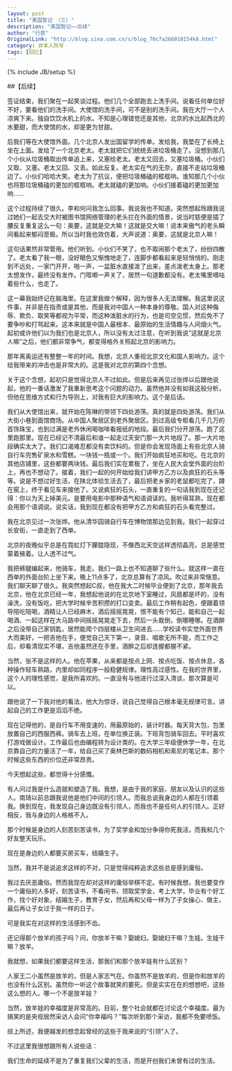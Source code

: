 ```yaml
---
layout: post
title: "美国暂记 （三）"
description: "美国暂记——后续"
author: "行恩"
OriginalLink: "http://blog.sina.com.cn/s/blog_70c7a266010154k8.html"
category: 非本人所写
tags: [回忆]
---
```

{% include JB/setup %}

##【后续】

签证结束，我们聚在一起笑谈过程。他们几个全部跑去上洗手间。说看任何单位好不好，要看他们的洗手间。大使馆的洗手间，可不是别的洗手间。我在大厅一个人凉爽下来。独自饮饮水机上的水。不知是心理错觉还是其他，北京的水比起西北的水要甜，而大使馆的水，却是更为甘甜。

后我们等在大使馆外面。几个北京人发出国留学的传单。发给我，我垫在了长椅上坐在上面。发给了一个北京老太。老太就把它们统统丢进垃圾桶走了。没想到那几个小伙从垃圾桶取出传单追上来，又塞给老太。老太又回去，又塞垃圾桶。小伙们又取、又塞。老太又回、又丢。如此反复。老太实在气的无奈，直接不走站垃圾桶边了。小伙们哈哈大笑。老太为了抗议，便把垃圾桶磕的框框响。谁知那几个小伙也将那垃圾桶磕的更加的框框响。老太就磕的更加响。小伙们接着磕的更加更加响……

这个过程持续了很久。李和何问我怎么回事。我说我也不知道。突然想起玲跟我说过她们一起去交大时被图书馆网络管理的老头拦在外面的情景，说当时慈便是插了腰反复重复这么一句：奥要，这就是交大嘛！这就是交大嘛！说本来傲气的老头瞬间看起来郁闷至极。所以当时我也效仿着，大声说道：奥要，这就是北京人嘛！

这句话果然非常管用。他们听到。小伙们不笑了，也不取闹那个老太了，纷纷四散了。老太看了我一眼，没好眼色又惭愧地走了，连脚步都看起来是轻悄悄的。刚走到不远处，一家门开开，啪一声，一盆脏水直接泼了出来，差点泼老太身上。那老太想发作，最终没有发作。门哐啷一声关了，居然一句道歉都没有。老太嘴里嘀咕着些什么，也走了。

这一幕我始终记在脑海里。在这里我做个解释，因为很多人无法理解。我这里说这件事，并非是在指责或是其他，而是我对中国人一种本身的尊敬。国人对这种侮辱、欺负、取笑等都视为平常，而这种泼脏水的行为，也是司空见惯，然后免不了要争吵和打骂起来。这本来就是中国人最根本、最原始的生活情趣与人间烟火气。起初或许他们以为我们也是北京人，所以没有太过注意，在听到我说“这就是北京人嘛”之后，他们都非常争气，都变得格外关照起北京的影响力。

那年离奥运还有整整一年的时间。我想，北京人重视北京文化和国人影响力。这个给我带来的冲击也是非常大的。这是我对北京的第四个念想。

关于这个念想，起初只是觉得北京人不过如此。但是后来再见过张烨以后跟他说起，他的一番话激发了我重新思考这个问题的动力。虽然他并没有如我这般分析，但他在思维方式和行为导则上，对我有巨大的影响力。这个是后话。

我们从大使馆出来，就开始在陈琳的带领下四处游荡。真的就是四处游荡。我们从大街小巷到面馆商场。从中国人聚居区到老外聚居区。到过高级专柜看几千几万的首饰珠宝，也到过满是老外休闲喝咖啡看报纸的地段。最后我们分开游荡。跑了这里跑那里。现在已经记不清最后和谁一起走过天安门那一大片地段了。那一大片地段确实太大了。我们口渴难忍都没有卖饮料的。但是你会发现场面上有些北京人骑自行车兜售矿泉水和雪糕。一块钱一瓶或一个。我们开始疯狂地买和吃。在北京的其他店铺里，这些都要两块钱。最后我们实在累极了，坐在人民大会堂外面的台阶上，再也不想动了。接着，我们一起的何开始给我们讲甲方乙方以及疯狂的石头等等。说是不想过好生活，在陕北体验生活去了，最后把老乡家的老鼠都吃完了，蹲在窑上，终于看见车来接他了。又说疯狂的石头，一直重复的一句话我到现在还记得：你以为天上掉美元。是要用电影中那种语气和语调读的。我听得耳熟，现在都会用那个语调说。说实话，我到现在都没有把甲方乙方和疯狂的石头看完整过。

我在北京见过一次张烨。他从清华园骑自行车在博物馆那边见到我。我们一起穿过长安街，一直走到了西单。

北京的夜晚似乎总是在霓虹灯下朦胧隐现，不像西北天空这样透彻晶亮，总是感觉蒙着掖着。让人透不过气。

我把裤腿编起来，他骑车，我走。我们一路上也不知道聊了些什么。就这样一直在西单的外面台阶上坐下来。晚上11点多了，北京总算有了凉风。吹过来非常惬意。我们聊天聊了很久。我突然想起C叔，他在我大二时候毕业便到了北京，那年我去北京，他在北京已经一年，我想起他说的在北京地下室睡过，风扇都是坏的，没有澡洗，没有饭吃，把大学时候辛苦积攒的打口变卖。最后工作稍有起色，便跟着领导陪吃陪喝，酒精让人已经麻木，酒后摇摇晃晃，恨不能有个知己，能和自己一起喝酒、一起这样在大马路中间摇摇晃晃走下去，然后一头栽倒，倒哪睡哪。在酒醉之后没带自己家钥匙，居然能爬个四层楼从卫生间进去……学校读书实觉外面世界大而美好，一把吉他在手，便觉自己天下第一，录音、唱歌无所不能，而工作之后，却看清现实不堪，吉他虽然还在手里，酒醉之后却连握都握不紧。

当然，张不是这样的人。他在苹果，从来都是按点上网、按点吃饭、按点休息，各种操作轻车熟路，内里却如同程序一般稳健规律。理性高过感性。在我的世界里，这个人的理性感觉，是我所喜欢的。一直没有与他进行过深入清谈，那次算是可以。

跟他说了一下我对他的看法，他大为惊讶，说自己觉得自己根本毫无规律可言。讲起自己的工作更是滔滔不绝。

现在记得他的，是自行车不用变速的，用最原始的，装计时器。每天背大包，包里放置自己的西服西裤。骑车去上班，在单位换正装。下班背包骑车回去。平时喜欢打游戏做设计。工作最后也由编程转为设计类的。在大学三年级便休学一年，在北京靠自己的力量活了一年，给自己买了奥林巴斯的数码相机和索尼的笔记本。那个时候这些东西的价位还非常昂贵。

今天想起这些，都觉得十分感慨。

有人问过我是什么造就和塑造了我。我想，是由于我的家庭、朋友以及认识的这些人。南琦以前总跟我说他是他们中间的引领人。而我总说我身边的人都在引领着我。换到现在，我发现自己身边既没有引领人，而我也不是任何人的引领人。正好相反，我与身边的人格格不入。

那个时候是身边的人刻苦刻苦读书，为了奖学金和加分争得你死我活，而我和几个好友整天玩乐。

现在是身边的人都要买房买车，结婚生子。

当然，我并不是说追求这样的不对，只是觉得纯粹追求这些总是感到庸俗。

我过去厌恶庸俗。然而我现在却对这样的庸俗举棋不定。有时候我想，我也要变作一个庸俗的人多好，刻苦读书，不看闲书，领取奖学金，考上大学，毕业有个好工作，找个好对象，结婚生子，教育子女，然后再和父母一样为了子女操心、做主，最后再让子女过于我一样的日子。

可是我实在对这样的生活感到不齿。

还记得那个放羊的孩子吗？问，你放羊干嘛？娶媳妇。娶媳妇干嘛？生娃。生娃干嘛？放羊。

我就想，如果我们都要这样生活，那我们和那个放羊娃有什么区别？

人家王二小虽然是放羊的，但是人家志气在。你虽然不是放羊的，但是你和放羊的也没有什么区别。虽然你一听这个故事就笑的要死。但是实实在在的想想吧，这些这么想的人。哪一个不是放羊娃？

当然，放羊娃的幸福度是非常高的。目前，整个社会就都在讨论这个幸福度。最为搞笑的是央视居然采访人会问“你幸福吗？”每次听到那个采访，我都不免要喷饭。

综上所述，我便越发的想念起曾经的这些于我来说的“引领”人了。

不过这里我很想跟所有人说些话：

我们生命的延续不是为了重复我们父辈的生活，而是开创我们未曾有过的生活。
